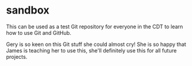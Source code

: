 # sandbox

This can be used as a test Git repository for everyone in the CDT to learn how to use Git and GitHub.

Gery is so keen on this Git stuff she could almost cry!
She is so happy that James is teaching her to use this, she'll definitely use this for all future projects.
